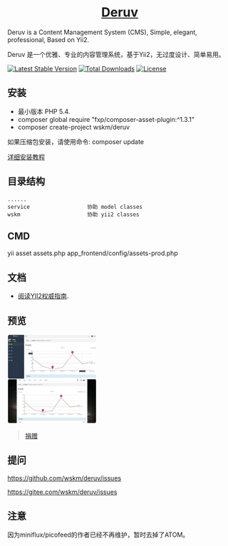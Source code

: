 <h1 align="center">
    <a href="https://github.com/wskm/deruv" target="_blank">
        Deruv
    </a>
</h1>

Deruv is a Content Management System (CMS), Simple, elegant, professional, Based on Yii2.

Deruv 是一个优雅、专业的内容管理系统，基于Yii2，无过度设计、简单易用。

[![Latest Stable Version](https://poser.pugx.org/wskm/deruv/v/stable)](https://packagist.org/packages/wskm/deruv)
[![Total Downloads](https://poser.pugx.org/wskm/deruv/downloads)](https://packagist.org/packages/wskm/deruv)
[![License](https://poser.pugx.org/wskm/deruv/license)](https://packagist.org/packages/wskm/deruv)

安装
------------
- 最小版本 PHP 5.4.
- composer global require "fxp/composer-asset-plugin:^1.3.1"
- composer create-project wskm/deruv

如果压缩包安装，请使用命令: composer update

[详细安装教程](https://github.com/wskm/deruv-doc/blob/master/zh-CN/install.md)

目录结构
-------------------

```
......
service                  协助 model classes
wskm                     协助 yii2 classes
```

CMD
-------------

yii asset assets.php app_frontend/config/assets-prod.php

文档
-------------

- [阅读YII2权威指南](http://www.yiiframework.com/doc-2.0/guide-start-installation.html).

预览
-------

<img src="https://raw.githubusercontent.com/wskm/deruv-doc/master/static/imgs/deruv.png" height="200" />

> [捐赠](https://github.com/wskm/deruv-doc/blob/master/zh-CN/donate.md)

提问
-------------

https://github.com/wskm/deruv/issues

https://gitee.com/wskm/deruv/issues

注意
-------------

因为miniflux/picofeed的作者已经不再维护，暂时去掉了ATOM。

